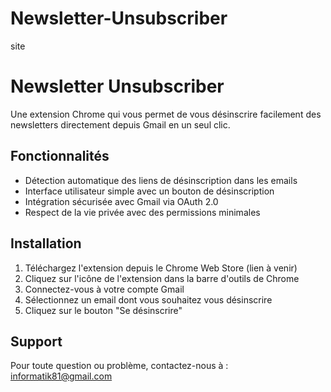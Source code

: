 # Newsletter-Unsubscriber
site
# Newsletter Unsubscriber

Une extension Chrome qui vous permet de vous désinscrire facilement des newsletters directement depuis Gmail en un seul clic.

## Fonctionnalités

- Détection automatique des liens de désinscription dans les emails
- Interface utilisateur simple avec un bouton de désinscription
- Intégration sécurisée avec Gmail via OAuth 2.0
- Respect de la vie privée avec des permissions minimales

## Installation

1. Téléchargez l'extension depuis le Chrome Web Store (lien à venir)
2. Cliquez sur l'icône de l'extension dans la barre d'outils de Chrome
3. Connectez-vous à votre compte Gmail
4. Sélectionnez un email dont vous souhaitez vous désinscrire
5. Cliquez sur le bouton "Se désinscrire"

## Support

Pour toute question ou problème, contactez-nous à : informatik81@gmail.com
